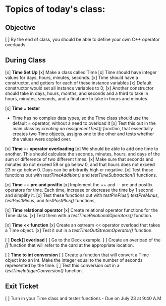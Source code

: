 # Topics of today's class:

## Objective
 [ ] By the end of class, you should be able to define your own C++ operator overloads.

## During Class
[x] __Time Set Up__
    [x] Make a class called Time
    [x] Time should have integer values for days, hours, minutes, seconds.
    [x] Time should have a constructor, and getters for each of these instance variables
    [x] Default constructor would set all instance variables to 0;
    [x] Another constructor should take in days, hours, months, and seconds and a third to take in hours, minutes, seconds, and a final one to take in hours and minutes.

[x] __Time = tester__
 - Time has no complex data types, so the Time class should use the default = operator, without a need to overload it
    [x] Test this out in the main class by _creating an assignmentTest() function_, that essentially creates two Time objects, assigns one to the other and tests whether the values were copied over.

[x] __Time +- operator overloading__
    [x] We should be able to add one time to another.  This should calculate the seconds, minutes, hours, and days of the sum or difference of two different times.
    [x] Make sure that seconds and minutes do not exceed 59 or go below 0, and that hours does not exceed 23 or go below 0.  Days can be arbitrarily high or negative.
    [x] Test these functions out with _testTimeAddition()_ and _testTimeSubtraction()_ functions.

[x] __Time ++ pre and postfix__
    [x] Implement the ++ and -- pre and postfix operators for time.  Each time, increase or decrease the time by 1 second and simplify it.
    [x] Test these functions out with _testPrePlus() testPreMinus_, _testPostMinus_, and _testPostPlus()_ functions,

[x] __Time relational operator__
    [x] Create relational operator functions for the Time class.
    [x] Test them with a _testTimeRelationalOperators()_ function.

[x] __Time << function__
    [x] Create an ostream << operator overload that takes a Time object.
    [x] Test it out in a _testTimeOutStreamOperator()_ function.

[ ] __Deck[] overload__
    [ ] Go to the Deck example.
    [ ] Create an overload of the _[]_ function that will refer to the card at the appropriate location.


[ ] __Time to int conversion__
    [ ] Create a function that will convert a Time object into an int.  Make the integer equal to the number of seconds represented by the time.
    [ ] Test this conversion out in a _testTimeIntegerConversion()_ function.

## Exit Ticket

[ ] Turn in your Time class and tester functions - Due on July 23 at 9:40 A.M